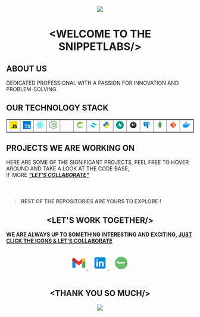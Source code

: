 <p align="center">
  <img src="https://capsule-render.vercel.app/api?type=waving&color=gradient&height=70&section=header"/>
</p>

# <div align="center">&lt;WELCOME TO THE SNIPPETLABS/&gt;</div>


## ABOUT US
DEDICATED PROFESSIONAL WITH A PASSION FOR INNOVATION AND PROBLEM-SOLVING.


## OUR TECHNOLOGY STACK

<table align="center" border="1">
  <tr>
    <td align="center"><img src="./icons/javascript.svg" width="40px"><br></td>
    <td align="center"><img src="./icons/typescript.svg" width="40px"><br></td>
    <td align="center"><img src="./icons/react.svg" width="40px"><br></td>
    <td align="center"><img src="./icons/nodejs.svg" width="40px"><br></td>
    <td align="center"><img src="./icons/expressjs.svg" width="40px"><br></td>
    <td align="center"><img src="./icons/springboot.svg" width="40px"><br></td>
    <td align="center"><img src="./icons/tailwind.svg" width="40px"><br></td>
    <td align="center"><img src="./icons/PYTHON.svg" width="40px"><br></td>
    <td align="center"><img src="./icons/fastapi.svg" width="40px"><br></td>
    <td align="center"><img src="./icons/NEXTJS.svg" width="40px"><br></td>
    <td align="center"><img src="./icons/psql.svg" width="40px"><br></td>
    <td align="center"><img src="./icons/mongodb.svg" width="40px"><br></td>
    <td align="center"><img src="./icons/GIT.svg" width="40px"><br></td>
    <td align="center"><img src="./icons/docker.svg" width="40px"><br></td>
  </tr>
</table>

## PROJECTS WE ARE WORKING ON

HERE ARE SOME OF THE SIGNIFICANT PROJECTS, FEEL FREE TO HOVER AROUND AND TAKE A LOOK AT THE CODE BASE, <br>IF MORE <b><i><u>"LET'S COLLABORATE"</u></i><b>

<!-- PROJECT ONE -->

### []()

![]()



> REST OF THE REPOSITORIES ARE YOURS TO EXPLORE !

## <div  align="center"> &lt;LET'S WORK TOGETHER/&gt; </div>

WE ARE ALWAYS UP TO SOMETHING INTERESTING AND EXCITING,
<u>JUST CLICK THE ICONS & LET'S COLLABORATE</u>

<br>
<div align="center">

  <a href="mailto:ikarmakarsuvajit@gmail.com"> 
    <img width="40px" src="./icons/GMAIL.png"> 
  </a>
   &nbsp; &nbsp;
  <a href="https://www.linkedin.com/in/suvajit-karmakar-677112220/"> 
    <img width="40px" src="./icons/LINKEDIN.png"> 
  </a> 
  &nbsp; &nbsp;
  <a  href=""> 
    <img width="40px" src="./icons/FIVERR.png"> 
  </a>

</div>
<br>

## <div align="center"> &lt;THANK YOU SO MUCH/&gt; </div>

<p align="center">
  <img src="https://capsule-render.vercel.app/api?type=waving&color=gradient&height=60&section=footer"/>
</p>